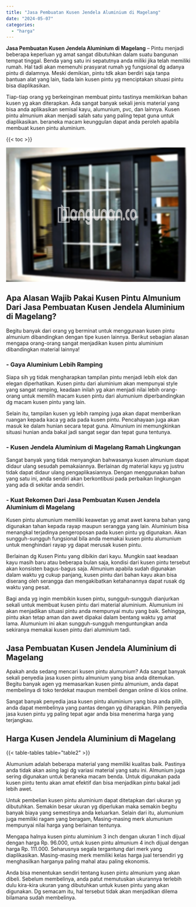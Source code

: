 ```yaml
---
title: "Jasa Pembuatan Kusen Jendela Aluminium di Magelang"
date: "2024-05-07"
categories: 
  - "harga"
---
```


**Jasa Pembuatan Kusen Jendela Aluminium di Magelang** – Pintu menjadi beberapa keperluan yg amat sangat dibutuhkan dalam suatu bangunan tempat tinggal. Benda yang satu ini sepatutnya anda miliki jika telah memiliki rumah. Hal tadi akan memenuhi prasyarat rumah yg fungsional dg adanya pintu di dalamnya. Meski demikian, pintu tdk akan berdiri saja tanpa bantuan alat yang lain, tiada lain kusen pintu yg menciptakan situasi pintu bisa diaplikasikan.

Tiap-tiap orang yg berkeinginan membuat pintu tastinya memikirkan bahan kusen yg akan diterapkan. Ada sangat banyak sekali jenis material yang bisa anda aplikasikan semisal kayu, alumunium, pvc, dan lainnya. Kusen pintu almunium akan menjadi salah satu yang paling tepat guna untuk diaplikasikan. beraneka macam keunggulan dapat anda peroleh apabila membuat kusen pintu aluminium.

{{< toc >}}

![Jasa Pembuatan Kusen Jendela Aluminium di Magelang](/images/harga-kusen-jendela-alumunium-37.png)

## Apa Alasan Wajib Pakai Kusen Pintu Almunium Dari Jasa Pembuatan Kusen Jendela Aluminium di Magelang?

Begitu banyak dari orang yg berminat untuk menggunaan kusen pintu almunium dibandingkan dengan tipe kusen lainnya. Berikut sebagian alasan mengapa orang-orang sangat menjadikan kusen pintu aluminium dibandingkan material lainnya!

### \- Gaya Aluminium Lebih Ramping

Siapa sih yg tidak mengharapkan tampilan pintu menjadi lebih elok dan elegan diperhatikan. Kusen pintu dari aluminium akan mempunyai style yang sangat ramping, keadaan inilah yg akan menjadi nilai lebih orang-orang untuk memilih macam kusen pintu dari alumunium diperbandingkan dg macam kusen pintu yang lain.

Selain itu, tampilan kusen yg lebih ramping juga akan dapat memberikan ruangan kepada kaca yg ada pada kusen pintu. Pencahayaan juga akan masuk ke dalam hunian secara tepat guna. Almunium ini memungkinkan situasi hunian anda bakal jadi sangat segar dan tepat guna tentunya.

### \- Kusen Jendela Aluminium di Magelang Ramah Lingkungan

Sangat banyak yang tidak menyangkan bahwasanya kusen almunium dapat didaur ulang sesudah pemakaiannya. Berlainan dg material kayu yg justru tidak dapat didaur ulang pengaplikasiannya. Dengan menggunakan bahan yang satu ini, anda sendiri akan berkontibusi pada perbaikan lingkungan yang ada di sekitar anda sendiri.

### \- Kuat Rekomen Dari Jasa Pembuatan Kusen Jendela Aluminium di Magelang

Kusen pintu alumunium memiliki keawetan yg amat awet karena bahan yang digunakan tahan kepada rayap maupun serangga yang lain. Aluminium bisa menangkal terjadinya pengeroposan pada kusen pintu yg digunakan. Akan sungguh-sungguh fungsional bila anda memakai kusen pintu alumunium untuk menghindari rayap yg dapat merusak kusen pintu.

Berlainan dg Kusen Pintu yang dibikin dari kayu. Mungkin saat keadaan kayu masih baru atau beberapa bulan saja, kondisi dari kusen pintu tersebut akan konsisten bagus-bagus saja. Almunium apabila sudah digunakan dalam waktu yg cukup panjang, kusen pintu dari bahan kayu akan bisa diserang oleh serangga dan mengakibatkan ketahanannya dapat rusak dg waktu yang pesat.

Bagi anda yg ingin membikin kusen pintu, sungguh-sungguh dianjurkan sekali untuk membuat kusen pintu dari material aluminium. Alumunium ini akan menjadikan situasi pintu anda mempunyai mutu yang baik. Sehingga, pintu akan tetap aman dan awet dipakai dalam bentang waktu yg amat lama. Alumunium ini akan sungguh-sungguh menguntungkan anda sekiranya memakai kusen pintu dari aluminium tadi.

## Jasa Pembuatan Kusen Jendela Aluminium di Magelang

Apakah anda sedang mencari kusen pintu alumunium? Ada sangat banyak sekali penyedia jasa kusen pintu almunium yang bisa anda ditemukan. Begitu banyak agen yg memasarkan kusen pintu almunium, anda dapat membelinya di toko terdekat maupun membeli dengan online di kios online.

Sangat banyak penyedia jasa kusen pintu aluminium yang bisa anda pilih, anda dapat membelinya yang pantas dengan yg diharapkan. Pilih penyedia jasa kusen pintu yg paling tepat agar anda bisa menerima harga yang terjangkau.

## Harga Kusen Jendela Aluminium di Magelang

{{< table-tables table="table2" >}}

Alumunium adalah beberapa material yang memiliki kualitas baik. Pastinya anda tidak akan asing lagi dg variasi material yang satu ini. Almunium juga sering digunakan untuk beraneka macam benda. Untuk digunakan pada kusen pintu tentu akan amat efektif dan bisa menjadikan pintu bakal jadi lebih awet.

Untuk pembelian kusen pintu aluminium dapat ditetapkan dari ukuran yg dibutuhkan. Semakin besar ukuran yg diperlukan maka semakin begitu banyak biaya yang semestinya anda keluarkan. Selain dari itu, alumunium juga memiliki ragam yang beragam, Masing-masing merk alumunium mempunyai nilai harga yang berlainan tentunya.

Mengapa halnya kusen pintu aluminium 3 inch dengan ukuran 1 inch dijual dengan harga Rp. 96.000, untuk kusen pintu almunium 4 inch dijual dengan harga Rp. 111.000. Seharusnya segala tergantung dari merk yang diaplikasikan. Masing-masing merk memiliki kelas harga jual tersendiri yg menghasilkan harganya paling mahal atau paling ekonomis.

Anda bisa menentukan sendiri tentang kusen pintu almunium yang akan dibeli. Sebelum membelinya, anda patut memutuskan ukurannya terlebih dulu kira-kira ukuran yang dibutuhkan untuk kusen pintu yang akan digunakan. Dg semacam itu, hal tersebut tidak akan menjadikan dilema bilamana sudah membelinya.
